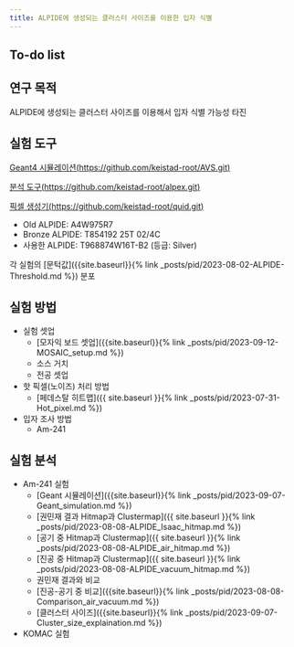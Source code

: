 ```yaml
---
title: ALPIDE에 생성되는 클러스터 사이즈를 이용한 입자 식별
---
```


## To-do list

## 연구 목적
ALPIDE에 생성되는 클러스터 사이즈를 이용해서 입자 식별 가능성 타진

## 실험 도구
[Geant4 시뮬레이션(https://github.com/keistad-root/AVS.git)](https://github.com/keistad-root/AVS.git)

[분석 도구(https://github.com/keistad-root/alpex.git)](https://github.com/keistad-root/alpex.git)

[픽셀 생성기(https://github.com/keistad-root/quid.git)](https://github.com/keistad-root/quid.git)

- Old ALPIDE: A4W975R7
- Bronze ALPIDE: T854192 25T 02/4C
- 사용한 ALPIDE: T968874W16T-B2 (등급: Silver)

각 실험의 [문턱값]({{site.baseurl}}{% link _posts/pid/2023-08-02-ALPIDE-Threshold.md %}) 분포

## 실험 방법
- 실험 셋업
  - [모자익 보드 셋업]({{site.baseurl}}{% link _posts/pid/2023-09-12-MOSAIC_setup.md %})
  - 소스 거치
  - 전공 셋업
- 핫 픽셀(노이즈) 처리 방법
  - [페데스탈 히트맵]({{ site.baseurl }}{% link _posts/pid/2023-07-31-Hot_pixel.md %})
- 입자 조사 방법
  - Am-241

## 실험 분석
- Am-241 실험
  - [Geant 시뮬레이션]({{site.baseurl}}{% link _posts/pid/2023-09-07-Geant_simulation.md %})
  - [권민재 결과 Hitmap과 Clustermap]({{ site.baseurl }}{% link _posts/pid/2023-08-08-ALPIDE_Isaac_hitmap.md %})
  - [공기 중 Hitmap과 Clustermap]({{ site.baseurl }}{% link _posts/pid/2023-08-08-ALPIDE_air_hitmap.md %})
  - [진공 중 Hitmap과 Clustermap]({{ site.baseurl }}{% link _posts/pid/2023-08-08-ALPIDE_vacuum_hitmap.md %})
  - 권민재 결과와 비교
  - [진공-공기 중 비교]({{site.baseurl}}{% link _posts/pid/2023-08-08-Comparison_air_vacuum.md %})
  - [클러스터 사이즈]({{site.baseurl}}{% link _posts/pid/2023-09-07-Cluster_size_explaination.md %})
- KOMAC 실험 